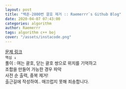 ```yaml
---  
layout: post  
title: "백준-2800번 괄호 제거 :: Raemerrr`s Github Blog"  
date: 2020-04-07 07:43:00  
categories: algorithm  
author: Raemerrr  
tags: algorithm c++ boj 
cover: "/assets/instacode.png" 
---  
```

<a href="https://www.acmicpc.net/problem/2800" target="_blank">문제 링크</a>  
`핵심 ↓`  
풀이 : 여는 괄호, 닫는 괄호 쌍으로 위치를 기억하고  
조합을 만들어 가능한 경우 파악  
사전 순 출력, 중복 제거!    
출근길에 작성하여.. 매끄럽지 못해 죄송합니다.  

<script src="https://gist.github.com/Raemerrr/fd46ba163d08d8880fb2925b1d0862f4.js"></script>